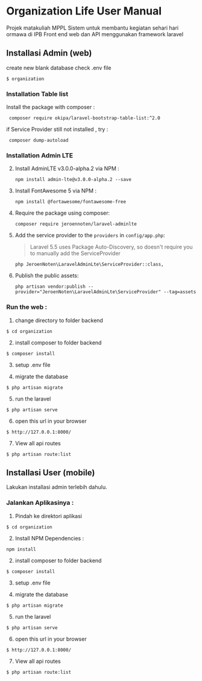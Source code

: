 # Organization Life User Manual

Projek matakuliah MPPL
 Sistem untuk membantu kegiatan sehari hari ormawa di IPB
Front end web dan API menggunakan framework laravel

## Installasi Admin (web)

create new blank database check .env file
```
$ organization
```

### Installation Table list
Install the package with composer :
   ```
    composer require okipa/laravel-bootstrap-table-list:^2.0
   ```
if Service Provider still not installed , try :
   ```
    composer dump-autoload
   ```
### Installation Admin LTE

2. Install AdminLTE v3.0.0-alpha.2 via NPM :

   ```
   npm install admin-lte@v3.0.0-alpha.2 --save
   ```

3. Install FontAwesome 5 via NPM :

    ```
    npm install @fortawesome/fontawesome-free
    ```


4. Require the package using composer:

    ```
    composer require jeroennoten/laravel-adminlte
    ```

5. Add the service provider to the `providers` in `config/app.php`:

    > Laravel 5.5 uses Package Auto-Discovery, so doesn't require you to manually add the ServiceProvider

    ```
    php JeroenNoten\LaravelAdminLte\ServiceProvider::class,
    ```

6. Publish the public assets:

    ```
    php artisan vendor:publish --provider="JeroenNoten\LaravelAdminLte\ServiceProvider" --tag=assets
    ```

### Run the web  :
1. change directory to folder backend
```
$ cd organization
```
2. install composer to folder backend
```
$ composer install
```
3. setup .env file

4. migrate the database
```
$ php artisan migrate
```
5. run the laravel
```
$ php artisan serve
```
6. open this url in your browser
```
$ http://127.0.0.1:8000/
```
7. View all api routes
```
$ php artisan route:list
```

## Installasi User (mobile)

Lakukan installasi admin terlebih dahulu.

### Jalankan Aplikasinya :
1. Pindah ke direktori aplikasi
```
$ cd organization
```

2. Install NPM Dependencies :
```
npm install
```
    

2. install composer to folder backend
```
$ composer install
```
3. setup .env file

4. migrate the database
```
$ php artisan migrate
```
5. run the laravel
```
$ php artisan serve
```
6. open this url in your browser
```
$ http://127.0.0.1:8000/
```
7. View all api routes
```
$ php artisan route:list
```

